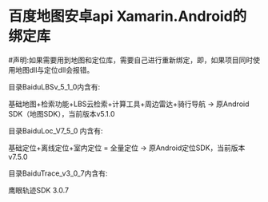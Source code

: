 # 百度地图安卓api Xamarin.Android的绑定库

#声明:如果需要用到地图和定位库，需要自己进行重新绑定，即，如果项目同时使用地图dll与定位dll会报错。


目录BaiduLBSv_5_1_0内含有:

基础地图+检索功能+LBS云检索+计算工具+周边雷达+骑行导航 -> 原Android SDK（地图SDK），当前版本v5.1.0



目录BaiduLoc_V7_5_0 内含有:

基础定位+离线定位+室内定位 = 全量定位 -> 原Android定位SDK，当前版本v7.5.0


目录BaiduTrace_v3_0_7内含有:

鹰眼轨迹SDK 3.0.7

